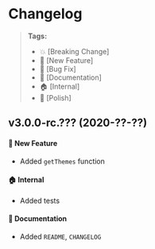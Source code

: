 Changelog
=========

> **Tags:**
> - :boom:       [Breaking Change]
> - :rocket:     [New Feature]
> - :bug:        [Bug Fix]
> - :memo:       [Documentation]
> - :house:      [Internal]
> - :nail_care:  [Polish]

## v3.0.0-rc.??? (2020-??-??)

#### :rocket: New Feature

* Added `getThemes` function

#### :house: Internal

* Added tests

#### :memo: Documentation

* Added `README`, `CHANGELOG`
